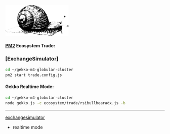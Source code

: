 <img src="https://github.com/universalbit-dev/gekko-m4/blob/master/images/snail.png" width="200" />

#### [PM2](https://pm2.io/docs/runtime/guide/process-management/) Ecosystem Trade: 
### [ExchangeSimulator]
```bash
cd ~/gekko-m4-globular-cluster
pm2 start trade.config.js
```

#### Gekko Realtime Mode:

```bash
cd ~/gekko-m4-globular-cluster
node gekko.js -c ecosystem/trade/rsibullbearadx.js -b
```
---

[exchangesimulator](https://github.com/universalbit-dev/gekko-m4/blob/master/ecosystem/trade/rsibullbearadx.js)
* realtime mode 
